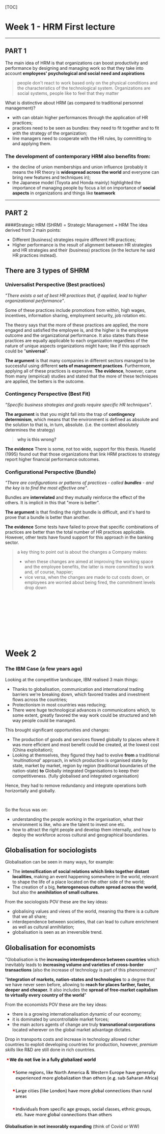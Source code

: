 [TOC]

# Week 1 - HRM First lecture

---

## PART 1

The main idea of HRM is that organizations can boost productivity and performance by designing and managing work so that they take into account **employees' psychological and social need and aspirations**

>people don't react to work based only on the physical conditions and the characteristics of the technological system. Organizations are social systems, people like to feel that they matter

What is distinctive about HRM (as compared to traditional personnel management)?
- with can obtain higher performances through the application of HR practices;
- practices need to be seen as bundles: they need to fit together and to fit with the strategy of the organization;
- line managers need to cooperate with the HR rules, by committing to and applying them.

### The development of contemporary HRM also benefits from:
 - the decline of union memberships and union influence (probably it means the HR theory is **widespread across the world** and everyone can bring new features and techniques in);
 - the Japanese model (Toyota and Honda mainly) highlighted the importance of managing people by focus a lot on importance of **social aspects** in organizations and things like **teamwork**

---

## PART 2

####Strategic HRM (SHRM) = Strategic Management + HRM
The idea derived from 2 main points:
- Different [business] strategies require different HR practices;
- Higher performance is the result of alignment between HR strategies and HR strategies and their (business) practices (in the lecture he said HR practices instead).

## There are 3 types of SHRM

### Universalist Perspective (Best practices)
*"There exists a set of best HR practices that, if applied, lead to higher organizational performance"*.

Some of these practices include promotions from within, high wages, incentives, information sharing, employment security, job rotation etc.

The theory says that the more of these practices are applied, the more engaged and satisfied the employee is, and the higher is the employee outcome and the organizational performance. 
It also states thats these practices are equally applicable to each organization regardless of the nature of unique aspects organizations might have; like if this approach could be "**universal**".

**The argument** is that many companies in different sectors managed to be successful using different **sets of management practices**. Furthermore, applying all of these practices is expensive. 
**The evidence**, however, came from many (empirical) studies and stated that the more of these techniques are applied, the betters is the outcome.

### Contingency Perspective (Best Fit)
*"Specific business strategies and goals require specific HR techniques"*.

**The argument** is that you might fall into the trap of **contingency determinism**, which means that the environment is defined as absolute and the solution to that is, in turn, absolute. (i.e. the context absolutely determines the strategy)
> **why is this wrong?**

**The evidence** There is some, not too wide, support for this thesis. Huselid (1995) found out that those organizations that link HRM practices to strategy report higher financial performance outcomes.

### Configurational Perspective (Bundle)
*"There are configurations or patterns of practices - called **bundles** - and the key is to find the most effective one"*.

Bundles are **interrelated** and they mutually reinforce the effect of the others. It is implicit in this that "more is better". 

**The argument** is that finding the right bundle is difficult, and it's hard to prove that a bundle is better than another.

**The evidence** Some tests have failed to prove that specific combinations of practices are better than the total number of HR practices applicable. However, other tests have found support for this approach in the banking sector.


> a key thing to point out is about the changes a Company makes: 
> - when these changes are aimed at improving the working space and the employee benefits, the latter is more committed to work and, of course, happier;
> - vice versa, when the changes are made to cut costs down, or employees are worried about being fired, the commitment levels drop down

<br>
<br>
<br>
<br>
<br>
<br>
<br>
<br>

# Week 2

### The IBM Case (a few years ago)
Looking at the competitive landscape, IBM realised 3 main things:
- Thanks to globalisation, communication and international trading barriers we're breaking down, which favored trades and investment flows across the countries;
- Protectionism in most countries was reducing;
- There were huge technological advances in communications which, to some extent, greatly favored the way work could be structured and teh way people could be managed.

This brought significant opportunities and changes:
- The production of goods and services flowed globally to places where it was more efficient and most benefit could be created, at the lowest cost (China exploitation);
- Looking at themselves, they figured they had to evolve **from** a traditional '*multinational*' approach, in which production is organised state by state, market by market, region by region (traditional boundaries of the nation-state) **to** Globally integrated Organisations to keep their competitiveness. (fully globalised and integrated organisation)

Hence, they had to remove redundancy and integrate operations both horizontally and globally.

<img source="IBM_7.png">

So the focus was on:
+ understanding the people working in the organisation, what their environment is like, who are the talent to invest one etc.
+ how to attract the right people and develop them internally, and how to deploy the workforce across cultural and geographical boundaries.

## Globalisation for sociologists
Globalisation can be seen in many ways, for example:
- The **intensification of social relations which links together distant localities**, making an event happening somewhere in the world, relevant to shape the life of a place located on the other side of the world;
- The creation of a big, **heterogeneous culture spread across the world**, but also the **annihilation of small cultures**.

From the sociologists POV these are the key ideas:
- globalising values and views of the world, meaning tha there is a culture that we all share;
- interdependence between societies, that can lead to culture enrichment as well as cultural annihilation;
- globalisation is seen as an irreversible trend.

## Globalisation for economists
"Globalisation is the **increasing interdependence between countries** which inevitably leads to **increasing volume and varieties of cross-border transactions** (also the increase of technology is part of this phenomenon)"

"**Integration of markets, nation-states and technologies** to a degree that we have never seen before, allowing to **reach for places farther, faster, deeper and cheaper.** It also includes the **spread of free-market capitalism to virtually every country of the world**"

From the economists POV these are the key ideas:
- there is a growing internationalisation dynamic of our economy;
- it is dominated by uncontrollable market forces;
- the main actors agents of change are truly **transnational corporations** located wherever on the global market advantage dictates.

Drop in transports costs and increase in technology allowed richer countries to exploit developing countries for production, however, *premium skills* like R&D are still done in rich countries.

<img src="Fully_globalised.png">

**Globalisation in not inexorably expanding** (think of Covid or WW)